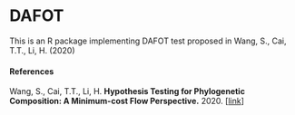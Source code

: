 # DAFOT
This is an R package implementing DAFOT test proposed in Wang, S., Cai, T.T., Li, H. (2020)


#### References
Wang, S., Cai, T.T., Li, H.
<b>Hypothesis Testing for Phylogenetic Composition: A Minimum-cost Flow Perspective.</b>
2020.
[<a href="https://academic.oup.com/biomet/article/108/1/17/5870283">link</a>]